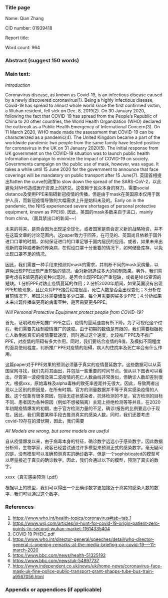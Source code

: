 ### Title page

Name: Qian Zhang

CID number: 01939418

Report title: 

Word count: 964

### Abstract (suggest 150 words)



### Main text:

*Introduction*

Coronavirus disease, as known as Covid-19, is an infectious disease caused by a newly discovered coronavirus(1). Being a highly infectious disease, Covid-19 has spread to almost whole world since the first confirmed victim, a Wuhan resident, fell sick on Dec. 8, 2019(2). On 30 January 2020, following the fact that COVID-19 has spread from the People’s Republic of China to 20 other countries, the World Health Organization (WHO) declared the outbreak as a Public Health Emergency of International Concern(3). On 11 March 2020, WHO made made the assessment that COVID-19 can be characterized as a pandemic(4). The United Kingdom became a part of the worldwide pandemic two people from the same family have tested positive for coronavirus in the UK on 31 January 2020(5). The initial response from UK government on the COVID-19 situation was to launch public health information campaign to minimize the impact of COVID-19 on society. Governments campaign on the public use of mask, however, was vague. It takes a while until 15 June 2020 for the government to announce that face coverings will be mandatory on public transport after 15 June(7).  英国首相提出flatten the curve的政策to slow down the spread of the SARS-CoV-2，以此避免对NHS造成医疗资源上的挤兑。这依赖于民众本身的努力，需要social distance及使用PPE来阻碍新冠疫情的传播，但是由于mask在英国原本仅用于医护人员，而新冠疫情导致的大幅需求上升是始料未及的。Early on in the pandemic, the NHS experienced severe shortages of personal protective equipment, known as PPE(6). 因此，英国的mask多数来自于进口，mainly from china。（面具禁出口的新闻~~）

未来的将来，是否会因为出现逆全球化，或者国家是否会定义新的战略物资，并不在这篇文章的讨论范围内。这paper致力于回答，在可见的、英国尚且依赖于国外进口口罩的时期，如何保证进口的口罩足够于国内居民的应用。或者，如果未来出现新的变种或者新的传染病，在假设口罩十分重要的情况下，如何储备库存，以免出现口罩不足的情况。

因此，我们需要一种手段来预测对mask的需求，并判断不同的mask采购量，以避免出现PPE出现严重短缺的情况。会对新冠造成多大的抑制效果。另外，我们需要考虑有R值更高的变种出现时，是否会出现PPE的严重短缺，或者是NHS资源的短缺。1.分析PPE对防止疫情蔓延的作用；2.分析2020年期间，如果英国没有出现PPE短缺现象，且民众对PPE接受程度很高，死亡人数是否会出现变化；3.分析在目前情况下，英国总体需要储备多少口罩，每个月需要购买多少PPE；4.分析如果未来出现传播率更高的病毒亚种，是否需要更多PPE。



*Will Personal Protective Equipment protect people from COVID-19?*

首先，证明政府开始推广PPE之后，疫情的蔓延速度有所下降。为了可视化这个过程，我们需要先绘制疫情推广的速度。由于初期的数值是有限的，我们需要根据死亡人数倒推真实的疫情蔓延速度，同时通过这个速度，比较推广PPE及不推广PPE，对疫情的阻碍有多大作用。同时，我们要结合疫情的R值，及模拟不同程度的面具使用程度，判断推广PPE对疫情的阻碍，病人的住院率及死亡率会有什么作用。

这篇paper对于PPE效果的预测必须基于真实的疫情蔓延数字。这些数据可以从英国官网寻找，我们先将其画出，并包括一些重要的时间节点。但从以下图表可以看出，尽管第一波疫情及第二波疫情的死亡人数曲线非常类似，但确诊人数却差别很大。根据xxx，原始毒株及alpha毒株的致死率差距并无很大。因此，导致两者出现以上区别的原因是，在所有时期，官方的测量数据并不等于真实感染疫情的人数。这个现象有很多原因，包括无症状感染者，抗体检测的不足，官方检测的目标不同、患者因为各种原因（例如不想被隔离）主观上拒绝检测等等并且，在2020年初期疫情爆发的初期，由于官方检测力量的不足，确诊/报告的比例要远小于现在。因此，我们需要某种手段去推测真实的感染人数。同时，我们还要考虑covid-19存在的潜伏期，因此，我们需要

*All Models are wrong, but some models are useful*

自从疫情爆发以来，由于病毒本身的特征，确诊数字远远小于感染数字，因此数据分析师，生物学家，政客已经尝试通过许多模型来预测正式的感染数字。毫无疑问的是，没有模型可以准确预测真实的确诊数字，但是一个sophisticated的模型可以尽量接近于真实的确诊数字。因此，我们会通过以下的模型，预测了真实的数字。

xxxx（真实感染预测 I.pdf）



根据以上的模型，我们可以得出一个比确诊数字更加接近于真实的感染人数的数字。我们可以通过这个数字，





### References

1. https://www.who.int/health-topics/coronavirus#tab=tab_1
2. https://www.wsj.com/articles/in-hunt-for-covid-19-origin-patient-zero-points-to-second-wuhan-market-11614335404
3. COVID 19 PHEIC.pdf
4. https://www.who.int/director-general/speeches/detail/who-director-general-s-opening-remarks-at-the-media-briefing-on-covid-19---11-march-2020
5. https://www.bbc.com/news/health-51325192
6. https://www.bbc.com/news/uk-54897737
7. https://www.independent.co.uk/news/uk/home-news/coronavirus-face-mask-uk-fine-police-public-transport-grant-shapps-tube-bus-train-a9567056.html

### Appendix or appendices (if applicable)